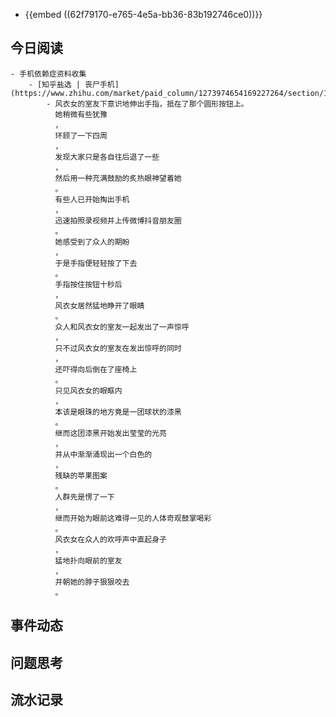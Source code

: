 - {{embed ((62f79170-e765-4e5a-bb36-83b192746ce0))}}
## 今日阅读
	- 手机依赖症资料收集
		- [知乎盐选 | 丧尸手机](https://www.zhihu.com/market/paid_column/1273974654169227264/section/1273982904406503424)
			- 风衣女的室友下意识地伸出手指，抵在了那个圆形按钮上。
			  她稍微有些犹豫
			  ，
			  环顾了一下四周
			  ，
			  发现大家只是各自往后退了一些
			  ，
			  然后用一种充满鼓励的炙热眼神望着她
			  。
			  有些人已开始掏出手机
			  ，
			  迅速拍照录视频并上传微博抖音朋友圈
			  。
			  她感受到了众人的期盼
			  ，
			  于是手指便轻轻按了下去
			  。
			  手指按住按钮十秒后
			  ，
			  风衣女居然猛地睁开了眼睛
			  。
			  众人和风衣女的室友一起发出了一声惊呼
			  ，
			  只不过风衣女的室友在发出惊呼的同时
			  ，
			  还吓得向后倒在了座椅上
			  。
			  只见风衣女的眼眶内
			  ，
			  本该是眼珠的地方竟是一团球状的漆黑
			  。
			  继而这团漆黑开始发出莹莹的光亮
			  ，
			  并从中渐渐涌现出一个白色的
			  ，
			  残缺的苹果图案
			  。
			  人群先是愣了一下
			  ，
			  继而开始为眼前这难得一见的人体奇观鼓掌喝彩
			  。
			  风衣女在众人的欢呼声中直起身子
			  ，
			  猛地扑向眼前的室友
			  ，
			  并朝她的脖子狠狠咬去
			  。
## 事件动态
## 问题思考
## 流水记录